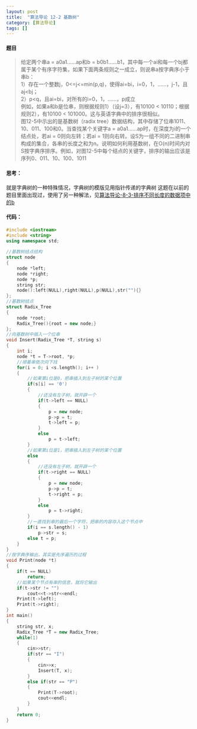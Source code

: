 ```yaml
---
layout: post
title:  "算法导论 12-2 基数树"
category: [算法导论]
tags: []
---
```


#### 题目

> 给定两个串a = a0a1……ap和b = b0b1……b1，其中每一个ai和每一个bj都属于某个有序字符集，如果下面两条规则之一成立，则说串a按字典序小于串b：  
1）存在一个整数j，0<=j<=min(p,q)，使得ai=bi，i=0，1，……，j-1，且aj<bj；  
2）p<q，且ai=bi，对所有的i=0，1，……，p成立  
例如，如果a和b是位串，则根据规则1）（设j=3），有10100 < 10110；根据规则2），有10100 < 101000。这与英语字典中的排序很相似。  
图12-5中示出的是基数树（radix tree）数据结构，其中存储了位串1011、10、011、100和0。当查找某个关键字a = a0a1……ap时，在深度为i的一个结点处，若ai = 0则向左转；若ai = 1则向右转。设S为一组不同的二进制串构成的集合，各串的长度之和为n。说明如何利用基数树，在O(n)时间内对S按字典序排序。例如，对图12-5中每个结点的关键字，排序的输出应该是序列0、011、10、100、1011  
#### 思考：

就是字典树的一种特殊情况，字典树的模版见用指针传递的字典树
这题在以前的题目里面出现过，使用了另一种解法，见[算法导论-8-3-排序不同长度的数据项中的b](http://blog.csdn.net/mishifangxiangdefeng/article/details/7686099)  

#### 代码：

```c++
#include <iostream>  
#include <string>  
using namespace std;  
  
//基数树结点结构  
struct node  
{  
    node *left;  
    node *right;  
    node *p;  
    string str;  
    node():left(NULL),right(NULL),p(NULL),str(""){}  
};  
//基数树结点  
struct Radix_Tree  
{  
    node *root;  
    Radix_Tree(){root = new node;}  
};  
//向基数树中插入一个位串  
void Insert(Radix_Tree *T, string s)  
{  
    int i;  
    node *t = T->root, *p;  
    //顺着串依次向下找  
    for(i = 0; i <s.length(); i++ )  
    {  
        //如果第i位是0，把串插入到左子树的某个位置  
        if(s[i] == '0')  
        {  
            //还没有左子树，就开辟一个  
            if(t->left == NULL)  
            {  
                p = new node;  
                p->p = t;  
                t->left = p;  
            }  
            else  
                p = t->left;  
        }  
        //如果第i位是1，把串插入到左子树的某个位置  
        else  
        {  
            //还没有左子树，就开辟一个  
            if(t->right == NULL)  
            {  
                p = new node;  
                p->p = t;  
                t->right = p;  
            }  
            else  
                p = t->right;  
        }  
        //一直找到串的最后一个字符，把串的内容存入这个节点中  
        if(i == s.length() - 1)  
            p->str = s;  
        else t = p;  
    }  
}  
//按字典序输出，其实是先序遍历的过程  
void Print(node *t)  
{  
    if(t == NULL)  
        return;  
    //如果某个节点有串的信息，就将它输出  
    if(t->str != "")  
        cout<<t->str<<endl;  
    Print(t->left);  
    Print(t->right);  
}  
int main()  
{  
    string str, x;  
    Radix_Tree *T = new Radix_Tree;  
    while(1)  
    {  
        cin>>str;  
        if(str == "I")  
        {  
            cin>>x;  
            Insert(T, x);  
        }  
        else if(str == "P")  
        {  
            Print(T->root);  
            cout<<endl;  
        }  
    }  
    return 0;  
}  
```

